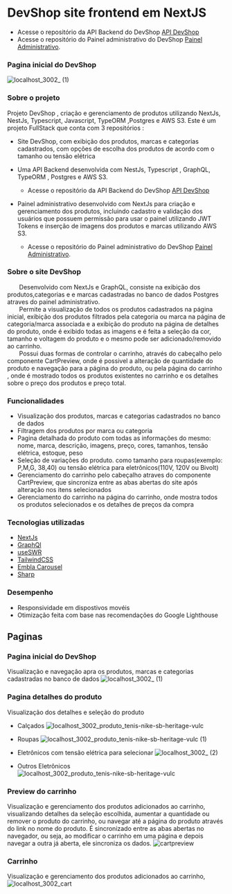 # DevShop site frontend em NextJS
- Acesse o repositório da API Backend do DevShop [API DevShop](https://github.com/celioFagundes/devshop-api)
- Acesse o repositório do Painel administrativo do DevShop [Painel Administrativo](https://github.com/celioFagundes/devshop-frontend/tree/master/panel).

### Pagina inicial do DevShop
![localhost_3002_ (1)](https://user-images.githubusercontent.com/77676047/159062488-48d4383c-1957-46b9-8e78-54184dedaa08.png)

### Sobre o projeto
  Projeto DevShop , criação e gerenciamento de produtos utilizando NextJs, NestJs, Typescript, Javascript, TypeORM ,Postgres e AWS S3. Este é um projeto FullStack que conta com  3 repositórios :
  - Site DevShop, com exibição dos produtos, marcas e categorias cadastrados, com opções de escolha dos produtos de acordo com o tamanho ou tensão elétrica
  - Uma API Backend desenvolvida com NestJs, Typescript , GraphQL, TypeORM , Postgres e AWS S3.
    - Acesse o repositório da API Backend do DevShop [API DevShop](https://github.com/celioFagundes/devshop-api)
    
  - Painel administrativo desenvolvido com NextJs para criação e gerenciamento dos produtos, incluindo cadastro e validação dos usuários que possuem permissão para usar o painel utilizando JWT Tokens e inserção de imagens dos produtos e marcas utilizando AWS S3.  
    - Acesse o repositório do Painel administrativo do DevShop [Painel Administrativo](https://github.com/celioFagundes/devshop-frontend/tree/master/panel).

### Sobre o site DevShop

&nbsp;&nbsp;&nbsp;&nbsp;&nbsp;&nbsp; 
Desenvolvido com NextJs e GraphQL, consiste na exibição dos produtos,categorias e e marcas cadastradas no banco de dados Postgres atraves do painel administrativo. </br>
&nbsp;&nbsp;&nbsp;&nbsp;&nbsp;&nbsp; 
Permite a visualização de todos os produtos cadastrados na página inicial, exibição dos produtos filtrados pela categoria ou marca na página de categoria/marca associada e a exibição do produto na página de detalhes do produto, onde é exibido todas as imagens e é feita a seleção da cor, tamanho e voltagem do produto e o mesmo pode ser adicionado/removido ao carrinho. 
</br>
&nbsp;&nbsp;&nbsp;&nbsp;&nbsp;&nbsp;
Possui duas formas de controlar o carrinho, através do cabeçalho pelo componente CartPreview, onde é possivel a alteração de quantidade do produto e navegação para a página do produto, ou pela página do carrinho , onde é mostrado todos  os produtos existentes no carrinho  e os detalhes sobre o preço dos produtos e preço total.

### Funcionalidades
- Visualização dos produtos, marcas e categorias cadastrados no banco de dados
- Filtragem dos produtos por marca ou categoria
- Pagina detalhada do produto com todas as informações do mesmo: nome, marca, descrição, imagens, preço, cores, tamanhos, tensão elétrica, estoque, peso
- Seleção de variações do produto. como tamanho para roupas(exemplo: P,M,G, 38,40) ou tensão elétrica para eletrônicos(110V, 120V ou Bivolt)
- Gerenciamento do carrinho pelo cabeçalho atraves do componente CartPreview, que sincroniza entre as abas abertas do site após alteração nos itens selecionados
- Gerenciamento do carrinho na página do carrinho, onde mostra todos os produtos selecionados e os detalhes de preços da compra

### Tecnologias utilizadas
- [NextJs](https://nextjs.org/) 
- [GraphQl](https://graphql.org/) 
- [useSWR](https://swr.vercel.app/)
- [TailwindCSS](https://tailwindcss.com/)
- [Embla Carousel](https://www.embla-carousel.com/)
- [Sharp](https://github.com/lovell/sharp)

### Desempenho
- Responsividade em dispostivos movéis
- Otimização feita com base nas recomendações do Google Lighthouse 

## Paginas
### Pagina inicial do DevShop
Visualização e navegação apra os produtos, marcas e categorias cadastradas no banco de dados
![localhost_3002_ (1)](https://user-images.githubusercontent.com/77676047/159062488-48d4383c-1957-46b9-8e78-54184dedaa08.png)
### Pagina detalhes do produto
Visualização dos detalhes e seleção do produto
- Calçados
![localhost_3002_produto_tenis-nike-sb-heritage-vulc](https://user-images.githubusercontent.com/77676047/159072149-8535abd5-2fb9-4dcd-836c-254a320cd5c5.png)
- Roupas
![localhost_3002_produto_tenis-nike-sb-heritage-vulc (1)](https://user-images.githubusercontent.com/77676047/159072308-0f23a9bd-69f1-4a5b-b98b-39d7e1484902.png)
- Eletrônicos com tensão elétrica para selecionar
![localhost_3002_ (2)](https://user-images.githubusercontent.com/77676047/159073028-d1ea1f72-fc25-4554-b6c4-72a432ac8cd5.png)

- Outros Eletrônicos
![localhost_3002_produto_tenis-nike-sb-heritage-vulc](https://user-images.githubusercontent.com/77676047/159072574-9117d843-9ba1-4d95-b72d-aa3336435e24.png)

### Preview do carrinho
Visualização e gerenciamento dos produtos adicionados ao carrinho, visualizando detalhes da seleção escolhida, aumentar a quantidade ou remover o produto do carrinho, ou navegar até a página do produto através do link no nome do produto. É sincronizado entre as abas abertas no navegador, ou seja, ao modificar o carrinho em uma página e depois navegar a outra já aberta, ele sincroniza os dados.
![cartpreview](https://user-images.githubusercontent.com/77676047/159075161-9df3d618-5499-4b39-97f6-67aae7b0fd58.png)

### Carrinho
Visualização e gerenciamento dos produtos adicionados ao carrinho,
![localhost_3002_cart](https://user-images.githubusercontent.com/77676047/159074656-02b4b6df-f216-4bad-ab2d-b0d5b580c332.png)




